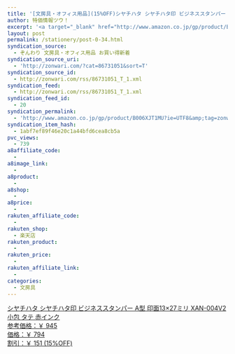 ```yaml
---
title: '[文房具・オフィス用品](15%OFF)シヤチハタ シヤチハタ印 ビジネススタンパー A型 印面13×27ミリ XAN-004V2 小包 タテ 赤インク ￥794'
author: 特価情報ツウ！
excerpt: '<a target="_blank" href="http://www.amazon.co.jp/gp/product/B006XJT1MU?ie=UTF8&amp;tag=zonwari-22&amp;linkCode=as2&amp;camp=247&amp;creative=7399&amp;creativeASIN=B006XJT1MU"><img src="http://ecx.images-amazon.com/images/I/41%2Bg--Kf4LL._SL100_.jpg"><br>&#12471;&#12516;&#12481;&#12495;&#12479; &#12471;&#12516;&#12481;&#12495;&#12479;&#21360; &#12499;&#12472;&#12493;&#12473;&#12473;&#12479;&#12531;&#12497;&#12540; A&#22411; &#21360;&#38754;13&times;27&#12511;&#12522; XAN-004V2 &#23567;&#21253; &#12479;&#12486; &#36196;&#12452;&#12531;&#12463;<br>&#21442;&#32771;&#20385;&#26684;&#65306;&#65509; 945<br>&#20385;&#26684;&#65306;&#65509; 794<br>&#21106;&#24341;&#65306;&#65509; 151 (15%OFF)</a>'
layout: post
permalink: /stationery/post-0-34.html
syndication_source:
  - ぞんわり 文房具・オフィス用品 お買い得新着
syndication_source_uri:
  - 'http://zonwari.com/?cat=86731051&sort=T'
syndication_source_id:
  - http://zonwari.com/rss/86731051_T_1.xml
syndication_feed:
  - http://zonwari.com/rss/86731051_T_1.xml
syndication_feed_id:
  - 20
syndication_permalink:
  - 'http://www.amazon.co.jp/gp/product/B006XJT1MU?ie=UTF8&amp;tag=zonwari-22&amp;linkCode=as2&amp;camp=247&amp;creative=7399&amp;creativeASIN=B006XJT1MU'
syndication_item_hash:
  - 1abf7ef89f46e20c1a44bfd6cea8cb5a
pvc_views:
  - 739
a8affiliate_code:
  - 
a8image_link:
  - 
a8product:
  - 
a8shop:
  - 
a8price:
  - 
rakuten_affiliate_code:
  - 
rakuten_shop:
  - 楽天店
rakuten_product:
  - 
rakuten_price:
  - 
rakuten_affiliate_link:
  - 
categories:
  - 文房具
---
```

[<img src='http://i0.wp.com/ecx.images-amazon.com/images/I/41%2Bg--Kf4LL._SL150_.jpg?w=546' title="" alt="" data-recalc-dims="1" />  
シヤチハタ シヤチハタ印 ビジネススタンパー A型 印面13×27ミリ XAN-004V2 小包 タテ 赤インク  
参考価格：￥ 945  
価格：￥ 794  
割引：￥ 151 (15%OFF)][1]

 [1]: http://www.amazon.co.jp/gp/product/B006XJT1MU?ie=UTF8&#038;tag=tokkajohotsu-22&#038;linkCode=as2&#038;camp=247&#038;creative=7399&#038;creativeASIN=B006XJT1MU